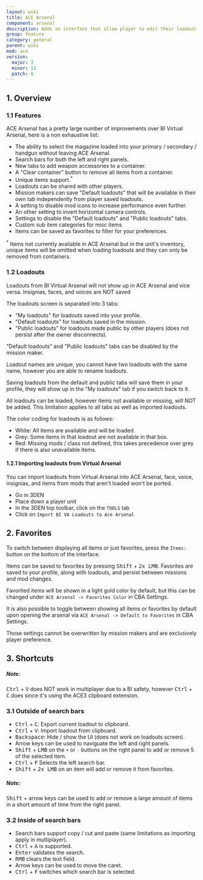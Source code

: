 ```yaml
---
layout: wiki
title: ACE Arsenal
component: arsenal
description: Adds an interface that allow player to edit their loadouts.
group: feature
category: general
parent: wiki
mod: ace
version:
  major: 3
  minor: 12
  patch: 0
---
```


## 1. Overview

### 1.1 Features

ACE Arsenal has a pretty large number of improvements over BI Virtual Arsenal, here is a non exhaustive list:
- The ability to select the magazine loaded into your primary / secondary / handgun without leaving ACE Arsenal.
- Search bars for both the left and right panels.
- New tabs to add weapon accessories to a container.
- A "Clear container" button to remove all items from a container.
- Unique items support.<sup>*</sup>
- Loadouts can be shared with other players.
- Mission makers can save "Default loadouts" that will be available in their own tab independently from player saved loadouts.
- A setting to disable mod icons to increase performance even further.
- An other setting to invert horizontal camera controls.
- Settings to disable the "Default loadouts" and "Public loadouts" tabs.
- Custom sub item categories for misc items
- Items can be saved as favorites to filter for your preferences.

<sup>*</sup> Items not currently available in ACE Arsenal but in the unit's inventory, unique items will be omitted when loading loadouts and they can only be removed from containers.

### 1.2 Loadouts

<div class="panel callout">
    <p>Loadouts from BI Virtual Arsenal will not show up in ACE Arsenal and vice versa.
    Insignias, faces, and voices are NOT saved</p>
</div>

The loadouts screen is separated into 3 tabs:
- "My loadouts" for loadouts saved into your profile.
- "Default loadouts" for loadouts saved in the mission.
- "Public loadouts" for loadouts made public by other players (does not persist after the owner disconnects).

"Default loadouts" and "Public loadouts" tabs can be disabled by the mission maker.

Loadout names are unique, you cannot have two loadouts with the same name, however you are able to rename loadouts.

Saving loadouts from the default and public tabs will save them in your profile, they will show up in the "My loadouts" tab if you switch back to it.

All loadouts can be loaded, however items not available or missing, will NOT be added. This limitation applies to all tabs as well as imported loadouts.

The color coding for loadouts is as follows:
- White: All items are available and will be loaded.
- Grey: Some items in that loadout are not available in that box.
- Red: Missing mods / class not defined, this takes precedence over grey if there is also unavailable items.

#### 1.2.1 Importing loadouts from Virtual Arsenal

You can import loadouts from Virtual Arsenal into ACE Arsenal, face, voice, insignias, and items from mods that aren't loaded won't be ported.

- Go in 3DEN
- Place down a player unit
- In the 3DEN top toolbar, click on the `TOOLS` tab
- Click on `Import BI VA Loadouts to Ace Arsenal`

## 2. Favorites

To switch between displaying all items or just favorites, press the `Items:` button on the bottom of the interface.

Items can be saved to favorites by pressing <kbd>Shift</kbd> + <kbd>2x LMB</kbd>. Favorites are saved to your profile, along with loadouts, and persist between missions and mod changes.

Favorited items will be shown in a light gold color by default, but this can be changed under `ACE Arsenal -> Favorites Color` in CBA Settings.

It is also possible to toggle between showing all items or favorites by default upon opening the arsenal via `ACE Arsenal -> Default to Favorites` in CBA Settings.

Those settings cannot be overwritten by mission makers and are exclusively player preference.

## 3. Shortcuts

<div class="panel callout">
    <h5>Note:</h5>
    <p><kbd>Ctrl</kbd> + <kbd>V</kbd> does NOT work in multiplayer due to a BI safety, however <kbd>Ctrl</kbd> + <kbd>C</kbd> does since it's using the ACE3 clipboard extension.</p>
</div>

### 3.1 Outside of search bars

- <kbd>Ctrl</kbd> + <kbd>C</kbd>: Export current loadout to clipboard.
- <kbd>Ctrl</kbd> + <kbd>V</kbd>: Import loadout from clipboard.
- <kbd>Backspace</kbd>: Hide / show the UI (does not work on loadouts screen).
- Arrow keys can be used to naviguate the left and right panels.
- <kbd>Shift</kbd> + <kbd>LMB</kbd> on the `+` or `-` buttons on the right panel to add or remove 5 of the selected item.
- <kbd>Ctrl</kbd> + <kbd>F</kbd> Selects the left search bar.
- <kbd>Shift</kbd> + <kbd>2x LMB</kbd> on an item will add or remove it from favorites.

<div class="panel callout">
    <h5>Note:</h5>
    <p><kbd>Shift</kbd> + arrow keys can be used to add or remove a large amount of items in a short amount of time from the right panel.</p>
</div>

### 3.2 Inside of search bars

- Search bars support copy / cut and paste (same limitations as importing apply in multiplayer).
- <kbd>Ctrl</kbd> + <kbd>A</kbd> is supported.
- <kbd>Enter</kbd> validates the search.
- <kbd>RMB</kbd> clears the text field.
- Arrow keys can be used to move the caret.
- <kbd>Ctrl</kbd> + <kbd>F</kbd> switches which search bar is selected.
